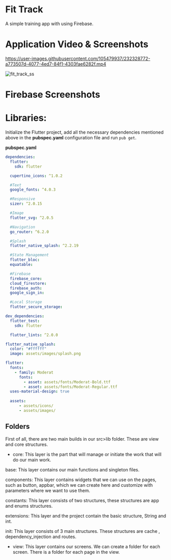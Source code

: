 # Fit Track

A simple training app with using Firebase.

# Application Video & Screenshots

https://user-images.githubusercontent.com/105479937/232328772-a773507d-4077-4ed7-84f1-4303fae6282f.mp4

![fit_track_ss](https://user-images.githubusercontent.com/105479937/232328970-4a27de93-5679-4fb5-93a2-97f0baab40ed.png)

# Firebase Screenshots




# Libraries:

Initialize the Flutter project, add all the necessary dependencies mentioned above in the **pubspec.yaml** configuration file and run `pub get`.

**pubspec.yaml**
```yaml
dependencies:
  flutter:
    sdk: flutter

  cupertino_icons: ^1.0.2

  #Text
  google_fonts: ^4.0.3

  #Responsive
  sizer: ^2.0.15

  #Image
  flutter_svg: ^2.0.5

  #Navigation
  go_router: ^6.2.0

  #Splash
  flutter_native_splash: ^2.2.19

  #State Management
  flutter_bloc:
  equatable:

  #Firebase
  firebase_core:
  cloud_firestore:
  firebase_auth:
  google_sign_in:

  #Local Storage
  flutter_secure_storage:

dev_dependencies:
  flutter_test:
    sdk: flutter

  flutter_lints: ^2.0.0

flutter_native_splash:
  color: "#ffffff"
  image: assets/images/splash.png  

flutter:
  fonts:
    - family: Moderat
      fonts:
        - asset: assets/fonts/Moderat-Bold.ttf
        - asset: assets/fonts/Moderat-Regular.ttf
  uses-material-design: true
  
  assets:
      - assets/icons/
      - assets/images/
  ```

## Folders

First of all, there are two main builds in our src>lib folder. These are view and core structures.

- core: This layer is the part that will manage or initiate the work that will do our main work.

base: This layer contains our main functions and singleton files.

components: This layer contains widgets that we can use on the pages, such as button, appbar, which we can create here and customize with parameters where we want to use them.

constants: This layer consists of two structures, these structures are app and enums structures.

extensions: This layer and the project contain the basic structure, String and int.

init: This layer consists of 3 main structures. These structures are cache , dependency_injection and routes.

- view: This layer contains our screens. We can create a folder for each screen. There is a folder for each page in the view.

